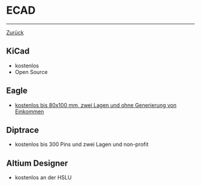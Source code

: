 # ECAD

---

[Zurück](README.md)

## KiCad
* kostenlos
* Open Source

## Eagle
* [kostenlos bis 80x100 mm, zwei Lagen und ohne Generierung von Einkommen](http://www.cadsoft.de/wp-content/uploads/EAGLE-License-Agreement-_DE_-V7-1-Final.pdf)

## Diptrace
* kostenlos bis 300 Pins und zwei Lagen und non-profit

## Altium Designer
* kostenlos an der HSLU

